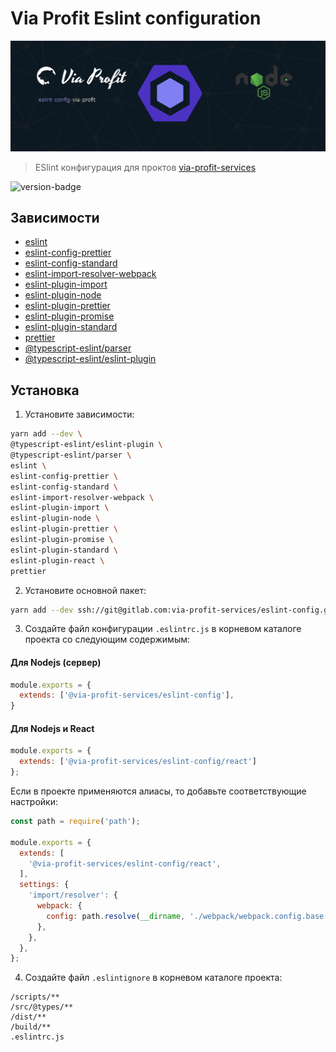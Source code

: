 # Via Profit Eslint configuration

![via-profit-eslint-cover](./assets/via-profit-eslint-cover.png)

> ESlint конфигурация для проктов [via-profit-services](https://gitlab.com/via-profit-services)


![version-badge](https://img.shields.io/static/v1?label=version&message=0.1.0&color=blue)

## Зависимости
 - [eslint](https://www.npmjs.com/package/eslint)
 - [eslint-config-prettier](https://www.npmjs.com/package/eslint-config-prettier)
 - [eslint-config-standard](https://www.npmjs.com/package/eslint-config-standard)
 - [eslint-import-resolver-webpack](https://www.npmjs.com/package/eslint-import-resolver-webpack)
 - [eslint-plugin-import](https://www.npmjs.com/package/eslint-plugin-import)
 - [eslint-plugin-node](https://www.npmjs.com/package/eslint-plugin-node)
 - [eslint-plugin-prettier](https://www.npmjs.com/package/eslint-plugin-prettier)
 - [eslint-plugin-promise](https://www.npmjs.com/package/eslint-plugin-promise)
 - [eslint-plugin-standard](https://www.npmjs.com/package/eslint-plugin-standard)
 - [prettier](https://www.npmjs.com/package/prettier)
 - [@typescript-eslint/parser](https://www.npmjs.com/package/@typescript-eslint/parser)
 - [@typescript-eslint/eslint-plugin](https://www.npmjs.com/package/@typescript-eslint/eslint-plugin)

## Установка

1. Установите зависимости:

```bash
yarn add --dev \
@typescript-eslint/eslint-plugin \
@typescript-eslint/parser \
eslint \
eslint-config-prettier \
eslint-config-standard \
eslint-import-resolver-webpack \
eslint-plugin-import \
eslint-plugin-node \
eslint-plugin-prettier \
eslint-plugin-promise \
eslint-plugin-standard \
eslint-plugin-react \
prettier
```

2. Установите основной пакет:

```bash
yarn add --dev ssh://git@gitlab.com:via-profit-services/eslint-config.git#semver:^0.1.0
```

3. Создайте файл конфигурации `.eslintrc.js` в корневом каталоге проекта со следующим содержимым:

#### Для Nodejs (сервер)

```js
module.exports = {
  extends: ['@via-profit-services/eslint-config'],
}
```

#### Для Nodejs и React

```js
module.exports = {
  extends: ['@via-profit-services/eslint-config/react']
};

```

Если в проекте применяются алиасы, то добавьте соответствующие настройки:

```js
const path = require('path');

module.exports = {
  extends: [
    '@via-profit-services/eslint-config/react',
  ],
  settings: {
    'import/resolver': {
      webpack: {
        config: path.resolve(__dirname, './webpack/webpack.config.base.js'), // <-- Path to your local webpack config
      },
    },
  },
};

```

4. Создайте файл `.eslintignore` в корневом каталоге проекта:

```
/scripts/**
/src/@types/**
/dist/**
/build/**
.eslintrc.js
```